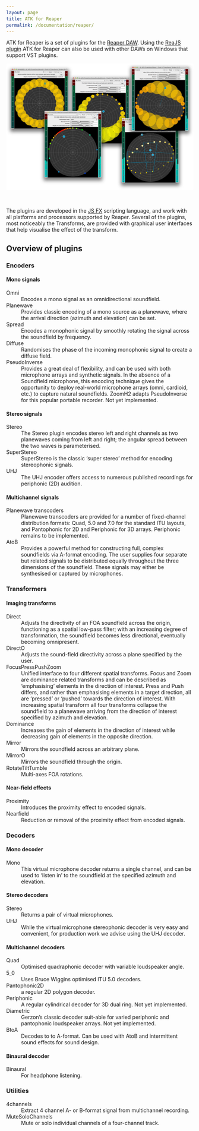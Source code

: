```yaml
---
layout: page
title: ATK for Reaper
permalink: /documentation/reaper/
---
```


<p class="lead">ATK for Reaper is a set of plugins for the <a href="http://reaper.fm">Reaper DAW</a>. Using the <abbr title="ReaJS plugin is part of the ReaPlugs VST FX Suite.">ReaJS plugin</abbr> ATK for Reaper can also be used with other DAWs on Windows that support VST plugins.</p>

<p class="text-center">
  <img src="/assets/images/documentation/reaper/plugins.png" alt="alt text" title="ImagingTransform Plugins" class="img-responsive center-block" />
</p>

&nbsp;

The plugins are developed in the [JS FX](http://reaper.fm/sdk/js/js.php) scripting language, and work with all platforms and processors supported by Reaper. Several of the plugins, most noticeably the Transforms, are provided with graphical user interfaces that help visualise the effect of the transform.


## Overview of plugins


<h3 class="page-header">Encoders</h3>

<h4 class="page-header">Mono signals</h4>

<dl class="dl-horizontal">
  <dt>Omni</dt>
  <dd>Encodes a mono signal as an omnidirectional soundfield.</dd>
  
  <dt>Planewave</dt>
  <dd>Provides classic encoding of a mono source as a planewave, where the arrival direction (azimuth and elevation) can be set.</dd>
  
  <dt>Spread</dt>
  <dd>Encodes a monophonic signal by smoothly rotating the signal across the soundfield by frequency.</dd>
  
  <dt>Diffuse</dt>
  <dd>Randomises the phase of the incoming monophonic signal to create a diffuse field.</dd>
  
  <dt>PseudoInverse</dt>
  <dd>Provides a great deal of flexibility, and can be used with both microphone arrays and synthetic signals. In the absence of a Soundfield microphone, this encoding technique gives the opportunity to deploy real-world microphone arrays (omni, cardioid, etc.) to capture natural soundfields. ZoomH2 adapts PseudoInverse for this popular portable recorder. <span class="bg-danger">Not yet implemented.</span> </dd>

</dl>

<h4 class="page-header">Stereo signals</h4>

<dl class="dl-horizontal">
  <dt>Stereo</dt>
  <dd>The Stereo plugin encodes stereo left and right channels as two planewaves coming from left and right; the angular spread between the two waves is parameterised.</dd>
  
  <dt>SuperStereo</dt>
  <dd>SuperStereo is the classic ‘super stereo’ method for encoding stereophonic signals.</dd>
  
  <dt>UHJ</dt>
  <dd>The UHJ encoder offers access to numerous published recordings for periphonic (2D) audition.
</dd>
</dl>

<h4 class="page-header">Multichannel signals</h4>

<dl class="dl-horizontal">
  <dt>Planewave transcoders</dt>
  <dd>Planewave transcoders are provided for a number of fixed-channel distribution formats: Quad, 5.0 and 7.0 for the standard ITU layouts, and Pantophonic for 2D and Periphonic for 3D arrays. <span class="bg-danger">Periphonic remains to be implemented.</span></dd>
  
  <dt>AtoB</dt>
  <dd>Provides a powerful method for constructing full, complex soundfields via A-format encoding. The user supplies four separate but related signals to be distributed equally throughout the three dimensions of the soundfield. These signals may either be synthesised or captured by microphones.</dd>
</dl>



<h3 class="page-header">Transformers</h3>

<h4 class="page-header">Imaging transforms</h4>


<dl class="dl-horizontal">
  <dt>Direct</dt>
  <dd>Adjusts the directivity of an FOA soundfield across the origin, functioning as a spatial low-pass filter; with an increasing degree of transformation, the soundfield becomes less directional, eventually becoming omnipresent.</dd>
  
  <dt>DirectO</dt>
  <dd>Adjusts the sound-field directivity across a plane specified by the user.</dd>
  
  <dt>FocusPressPushZoom</dt>
  <dd>Unified interface to four different spatial transforms. Focus and Zoom are dominance related transforms and can be described as ‘emphasising’ elements in the direction of interest. Press and Push differs, and rather than emphasising elements in a target direction, all are ‘pressed’ or ‘pushed’ towards the direction of interest. With increasing spatial transform all four transforms collapse the soundfield to a planewave arriving from the direction of interest specified by azimuth and elevation.
  </dd>
  
  <dt>Dominance</dt>
  <dd>Increases the gain of elements in the direction of interest while decreasing gain of elements in the opposite direction.</dd>
  
  <dt>Mirror</dt>
  <dd> Mirrors the soundfield across an arbitrary plane.</dd>
  
  <dt>MirrorO</dt>
  <dd>Mirrors the soundfield through the origin.</dd>
  
  <dt>RotateTiltTumble</dt>
  <dd>Multi-axes FOA rotations.</dd>
</dl>

<h4 class="page-header">Near-field effects</h4>

<dl class="dl-horizontal"> 
  <dt>Proximity</dt>
  <dd>Introduces the proximity effect to encoded signals.</dd>
  
  <dt>Nearfield</dt>
  <dd>Reduction or removal of the proximity effect from encoded signals.</dd>
</dl>


<h3 class="page-header">Decoders</h3>

<h4 class="page-header">Mono decoder</h4>

<dl class="dl-horizontal"> 
  <dt>Mono</dt>
  <dd>This virtual microphone decoder returns a single channel, and can be used to ‘listen in’ to the soundfield at the specified azimuth and elevation.</dd>
</dl>

<h4 class="page-header">Stereo decoders</h4>

<dl class="dl-horizontal"> 
  <dt>Stereo</dt>
  <dd>Returns a pair of virtual microphones.</dd>
  
  <dt>UHJ</dt>
  <dd>While the virtual microphone stereophonic decoder is very easy and convenient, for production work we advise using the UHJ decoder.</dd>
</dl>

<h4 class="page-header">Multichannel decoders</h4>

<dl class="dl-horizontal"> 
  <dt>Quad</dt>
  <dd>Optimised quadraphonic decoder with variable loudspeaker angle.</dd>
  
  <dt>5_0</dt>
  <dd>Uses Bruce Wiggins optimised ITU 5.0 decoders.</dd>
  
  <dt>Pantophonic2D</dt>
  <dd>a regular 2D polygon decoder.</dd>

  <dt>Periphonic</dt>
  <dd>A regular cylindrical decoder for 3D dual ring. <span class="bg-danger">Not yet implemented.</span> </dd>
  
  <dt>Diametric</dt>
  <dd>Gerzon’s classic decoder suit-able for varied periphonic and pantophonic loudspeaker arrays. <span class="bg-danger">Not yet implemented.</span> </dd>
  
  <dt>BtoA</dt>
  <dd>Decodes to to A-format. Can be used with AtoB and intermittent sound effects for sound design.</dd>
  
</dl>

<h4 class="page-header">Binaural decoder</h4>

<dl class="dl-horizontal"> 
  <dt>Binaural</dt>
  <dd>For headphone listening.</dd>
</dl>

<h3 class="page-header">Utilities</h3>

<dl class="dl-horizontal"> 
  <dt>4channels</dt>
  <dd>Extract 4 channel A- or B-format signal from multichannel recording.</dd>
  
  <dt>MuteSoloChannels</dt>
  <dd>Mute or solo individual channels of a four-channel track.</dd>
</dl>

